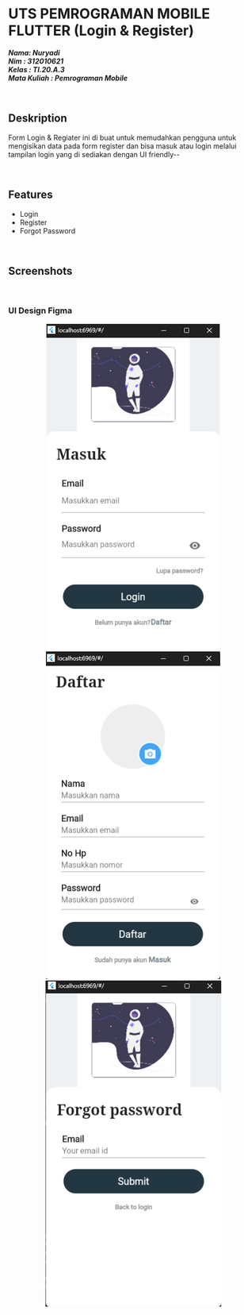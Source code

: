 # UTS PEMROGRAMAN MOBILE FLUTTER (Login & Register)

**_Nama: Nuryadi_** <br/>
**_Nim : 312010621_** <br/>
**_Kelas : TI.20.A.3_** <br/>
**_Mata Kuliah : Pemrograman Mobile_** <br/>

<br>

## Deskription

Form Login & Regiater ini di buat untuk memudahkan pengguna untuk mengisikan data pada form register dan bisa masuk atau login melalui tampilan login yang di sediakan dengan UI friendly--

<br>

## Features

- Login
- Register
- Forgot Password

<br>

## Screenshots

<br>

### UI Design Figma

<div align="center">
  <img src="./assets/ss/login.png" alt="login" >
  <img src="./assets/ss/register.png" alt="regist" >
  <img src="./assets/ss/forgot.png" alt="UI Design Figma" >
</div>

